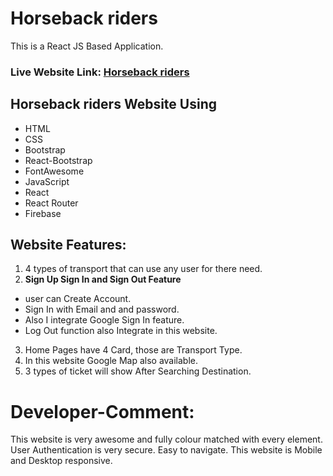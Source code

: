# Horseback riders
This is a React JS Based Application.

### Live Website Link: [Horseback riders](https://assignment-09-react-auth.web.app)

## Horseback riders Website Using
* HTML
* CSS
* Bootstrap
* React-Bootstrap
* FontAwesome
* JavaScript
* React
* React Router
* Firebase 


## Website Features: 

1. 4 types of transport that can use any user for there need.
2. **Sign Up Sign In and Sign Out Feature**
* user can Create Account.
* Sign In with Email and and password.
* Also I integrate Google Sign In feature.
* Log Out function also Integrate in this website.
3. Home Pages have 4 Card, those are Transport Type.
4. In this website Google Map also available.
5. 3 types of ticket will show After Searching Destination.


# Developer-Comment: 
This website is very awesome and fully colour matched with every element. User Authentication is very secure. Easy to navigate. This website is Mobile and Desktop responsive.
